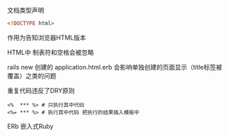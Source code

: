 文档类型声明

```html
<!DOCTYPE html>
```

作用为告知浏览器HTML版本

HTML中 制表符和空格会被忽略



rails new 创建的 application.html.erb 会影响单独创建的页面显示（title标签被覆盖）之类的问题



重复代码违反了DRY原则



```erb
<%  *** %> # 只执行其中代码
<%= *** %> # 执行其中代码 把执行的结果插入模板中
```

ERb 嵌入式Ruby